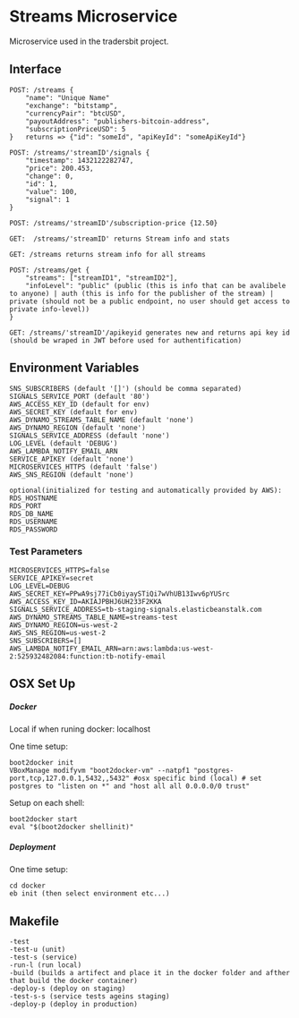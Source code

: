 # Streams Microservice
Microservice used in the tradersbit project. 

## Interface
	POST: /streams {
	    "name": "Unique Name"
        "exchange": "bitstamp",
        "currencyPair": "btcUSD",
        "payoutAddress": "publishers-bitcoin-address",
        "subscriptionPriceUSD": 5
    } 	returns => {"id": "someId", "apiKeyId": "someApiKeyId"}
    
    POST: /streams/'streamID'/signals {
    	"timestamp": 1432122282747,
    	"price": 200.453,
    	"change": 0,
    	"id": 1,
    	"value": 100,
    	"signal": 1
    }
    
    POST: /streams/'streamID'/subscription-price {12.50}
    
    GET:  /streams/'streamID' returns Stream info and stats
    
    GET: /streams returns stream info for all streams
    
    POST: /streams/get {
        "streams": ["streamID1", "streamID2"],
        "infoLevel": "public" (public (this is info that can be avalibele to anyone) | auth (this is info for the publisher of the stream) | private (should not be a public endpoint, no user should get access to private info-level))
    }
    
    GET: /streams/'streamID'/apikeyid generates new and returns api key id (should be wraped in JWT before used for authentification)
   	
   	
## Environment Variables
	SNS_SUBSCRIBERS (default '[]') (should be comma separated)
	SIGNALS_SERVICE_PORT (default '80')
	AWS_ACCESS_KEY_ID (default for env)
	AWS_SECRET_KEY (default for env)
	AWS_DYNAMO_STREAMS_TABLE_NAME (default 'none')
	AWS_DYNAMO_REGION (default 'none')
	SIGNALS_SERVICE_ADDRESS (default 'none')
	LOG_LEVEL (default 'DEBUG')
	AWS_LAMBDA_NOTIFY_EMAIL_ARN
	SERVICE_APIKEY (default 'none')
	MICROSERVICES_HTTPS (default 'false')
	AWS_SNS_REGION (default 'none')

	optional(initialized for testing and automatically provided by AWS):
	RDS_HOSTNAME
	RDS_PORT
	RDS_DB_NAME
	RDS_USERNAME
	RDS_PASSWORD
	
### Test Parameters
    MICROSERVICES_HTTPS=false
    SERVICE_APIKEY=secret
    LOG_LEVEL=DEBUG
    AWS_SECRET_KEY=PPwA9sj77iCb0iyaySTiQi7wVhUB13Iwv6pYUSrc
    AWS_ACCESS_KEY_ID=AKIAJPBHJ6UH233F2KKA
    SIGNALS_SERVICE_ADDRESS=tb-staging-signals.elasticbeanstalk.com
    AWS_DYNAMO_STREAMS_TABLE_NAME=streams-test
    AWS_DYNAMO_REGION=us-west-2
    AWS_SNS_REGION=us-west-2
    SNS_SUBSCRIBERS=[]
    AWS_LAMBDA_NOTIFY_EMAIL_ARN=arn:aws:lambda:us-west-2:525932482084:function:tb-notify-email

## OSX Set Up
##### Docker
Local if when runing docker: localhost

One time setup:

	boot2docker init
	VBoxManage modifyvm "boot2docker-vm" --natpf1 "postgres-port,tcp,127.0.0.1,5432,,5432" #osx specific bind (local) # set postgres to "listen on *" and "host all all 0.0.0.0/0 trust"

Setup on each shell:

	boot2docker start
	eval "$(boot2docker shellinit)"

##### Deployment
One time setup:
	
	cd docker
	eb init (then select environment etc...)

## Makefile
	-test 
	-test-u (unit)
	-test-s (service)
	-run-l (run local)
	-build (builds a artifect and place it in the docker folder and afther that build the docker container)
	-deploy-s (deploy on staging)
	-test-s-s (service tests ageins staging)
	-deploy-p (deploy in production)